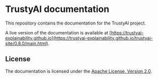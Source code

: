 # TrustyAI documentation

This repository contains the documentation for the TrustyAI project.

A live version of the documentation is available at [https://trustyai-explainability.github.io](https://trustyai-explainability.github.io/trustyai-site/0.8.0/main.html).

## License

The documentation is licensed under the [Apache License, Version 2.0](LICENSE).